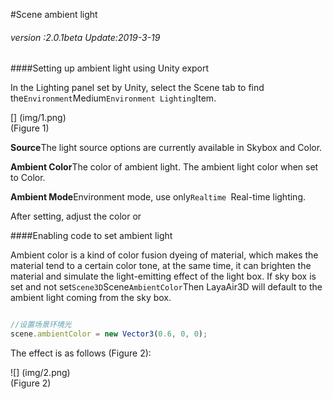 #Scene ambient light

###### *version :2.0.1beta   Update:2019-3-19*

####Setting up ambient light using Unity export

In the Lighting panel set by Unity, select the Scene tab to find the`Environment`Medium`Environment Lighting`Item.

[] (img/1.png)<br> (Figure 1)

**Source**The light source options are currently available in Skybox and Color.

**Ambient Color**The color of ambient light. The ambient light color when set to Color.

**Ambient Mode**Environment mode, use only`Realtime `Real-time lighting.

After setting, adjust the color or

####Enabling code to set ambient light

Ambient color is a kind of color fusion dyeing of material, which makes the material tend to a certain color tone, at the same time, it can brighten the material and simulate the light-emitting effect of the light box. If sky box is set and not set`Scene3D`Scene`AmbientColor`Then LayaAir3D will default to the ambient light coming from the sky box.


```typescript

//设置场景环境光
scene.ambientColor = new Vector3(0.6, 0, 0);
```


The effect is as follows (Figure 2):

![] (img/2.png)<br> (Figure 2)

